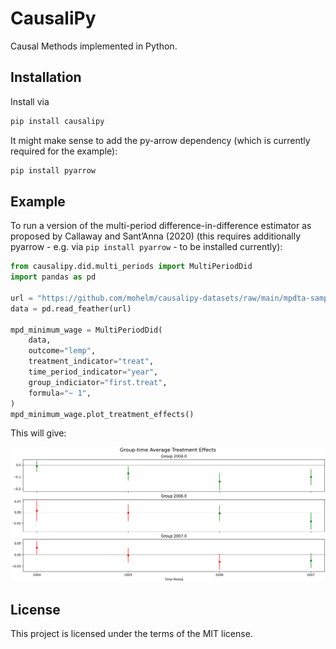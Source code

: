 # CausaliPy

Causal Methods implemented in Python.

## Installation

Install via

```bash
pip install causalipy
```

It might make sense to add the py-arrow dependency (which is currently required
for the example):

```bash
pip install pyarrow
```

## Example

To run a version of the multi-period difference-in-difference estimator as
proposed by Callaway and Sant’Anna (2020) (this requires additionally pyarrow - e.g. via
`pip install pyarrow` - to be installed currently):

```python
from causalipy.did.multi_periods import MultiPeriodDid
import pandas as pd

url = "https://github.com/mohelm/causalipy-datasets/raw/main/mpdta-sample.feather"
data = pd.read_feather(url)

mpd_minimum_wage = MultiPeriodDid(
    data,
    outcome="lemp",
    treatment_indicator="treat",
    time_period_indicator="year",
    group_indiciator="first.treat",
    formula="~ 1",
)
mpd_minimum_wage.plot_treatment_effects()
```

This will give:

![alt text](./readme_fig.png)

## License

This project is licensed under the terms of the MIT license.
